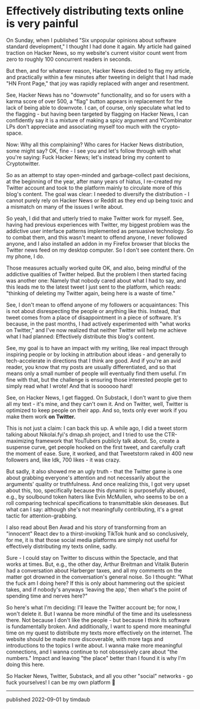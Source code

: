 # Effectively distributing texts online is very painful

On Sunday, when I published "Six unpopular opinions about software standard
development," I thought I had done it again. My article had gained traction on
Hacker News, so my website's current visitor count went from zero to roughly
100 concurrent readers in seconds.

But then, and for whatever reason, Hacker News decided to flag my article, and
practically within a few minutes after tweeting in delight that I had made "HN
Front Page," that joy was rapidly replaced with anger and resentment.

See, Hacker News has no "downvote" functionality, and so for users with a karma
score of over 500, a "flag" button appears in replacement for the lack of being
able to downvote. I can, of course, only speculate what led to the flagging -
but having been targeted by flagging on Hacker News, I can confidently say it
is a mixture of making a spicy argument and YCombinator LPs don't appreciate
and associating myself too much with the crypto-space.

Now: Why all this complaining? Who cares for Hacker News distribution, some
might say? OK, fine - I see you and let's follow through with what you're
saying: Fuck Hacker News; let's instead bring my content to Cryptotwitter.

So as an attempt to stay open-minded and garbage-collect past decisions, at the
beginning of the year, after many years of hiatus, I re-created my Twitter
account and took to the platform mainly to circulate more of this blog's
content. The goal was clear: I needed to diversify the distribution - I cannot
purely rely on Hacker News or Reddit as they end up being toxic and a mismatch
on many of the issues I write about.

So yeah, I did that and utterly tried to make Twitter work for myself. See,
having had previous experiences with Twitter, my biggest problem was the
addictive user interface patterns implemented as persuasive technology. So to
combat them, and this wasn't meant to offend anyone, I never followed anyone,
and I also installed an addon in my Firefox browser that blocks the Twitter
news feed on my desktop computer. So I don't see content there. On my phone, I
do.

Those measures actually worked quite OK, and also, being mindful of the
addictive qualities of Twitter helped. But the problem I then started facing
was another one: Namely that nobody cared about what I had to say, and this
leads me to the latest tweet I just sent to the platform, which reads:
"thinking of deleting my Twitter again, being here is a waste of time."

See, I don't mean to offend anyone of my followers or acquaintances: This is
not about disrespecting the people or anything like this. Instead, that tweet
comes from a place of disappointment in a piece of software. It's because, in
the past months, I had actively experimented with "what works on Twitter," and
I've now realized that neither Twitter will help me achieve what I had planned:
Effectively distribute this blog's content.

See, my goal is to have an impact with my writing, like real impact through
inspiring people or by locking in attribution about ideas - and generally to
tech-accelerate in directions that I think are good. And if you're an avid
reader, you know that my posts are usually differentiated, and so that means
only a small number of people will eventually find them useful. I'm fine with
that, but the challenge is ensuring those interested people get to simply read
what I wrote! And that is soooooo hard!

See, on Hacker News, I get flagged. On Substack, I don't want to give them all
my text - it's mine, and they can't own it. And on Twitter, well, Twitter is
optimized to keep people on their app. And so, texts only ever work if you make
them work **on Twitter.**

This is not just a claim: I can back this up. A while ago, I did a tweet storm
talking about Nikolai.fyi's dmap.sh project, and I tried to use the
CTR-maximizing framework that YouTubers publicly talk about. So, create a
suspense curve, get people hooked on the first tweet, and carefully craft the
moment of ease. Sure, it worked, and that Tweetstorm raked in 400 new followers
and, like Idk, 700 likes - it was crazy.

But sadly, it also showed me an ugly truth - that the Twitter game is one about
grabbing everyone's attention and not necessarily about the arguments' quality
or truthfulness. And once realizing this, I got very upset about this, too,
specifically because this dynamic is purposefully abused, e.g., by soulbound
token haters like Evin McMullen, who seems to be on a roll comparing technical
specifications to transmittable skin deseases. But what can I say: although
she's not meaningfully contributing, it's a great tactic for
attention-grabbing.

I also read about Ben Awad and his story of transforming from an "innocent"
React dev to a thirst-invoking TikTok hunk and so conclusively, for me, it is
that those social media platforms are simply not useful for effectively
distributing my texts online, sadly.

Sure - I could stay on Twitter to discuss within the Spectacle, and that works
at times. But, e.g., the other day, Arthur Breitman and Vitalik Buterin had a
conversation about Harberger taxes, and all my comments on the matter got
drowned in the conversation's general noise. So I thought: "What the fuck am I
doing here? If this is only about hammering out the spiciest takes, and if
nobody's anyways 'leaving the app,' then what's the point of spending time and
nerves here?"

So here's what I'm deciding: I'll leave the Twitter account be; for now, I
won't delete it. But I wanna be more mindful of the time and its uselessness
there. Not because I don't like the people - but because I think its software
is fundamentally broken. And additionally, I want to spend more meaningful time
on my quest to distribute my texts more effectively on the internet. The
website should be made more discoverable, with more tags and introductions to
the topics I write about. I wanna make more meaningful connections, and I wanna
continue to not obsessively care about "the numbers." Impact and leaving "the
place" better than I found it is why I'm doing this here.

So Hacker News, Twitter, Substack, and all you other "social" networks - go
fuck yourselves! I can be my own platform 🖕

---

published 2022-09-01 by timdaub
